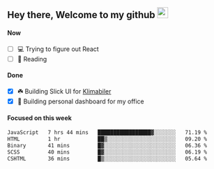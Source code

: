 ## Hey there, Welcome to my github <img src="https://media.giphy.com/media/hvRJCLFzcasrR4ia7z/giphy.gif" width="25px">

#### Now
- [ ] 💻 Trying to figure out React
- [ ] 📕 Reading

#### Done
- [x] ☘️ Building Slick UI for [Klimabiler](https://klimabiler.dk)
- [x] 🚀 Building personal dashboard for my office
 
 #### Focused on this week
<!--START_SECTION:waka-->

```txt
JavaScript   7 hrs 44 mins   █████████████████▓░░░░░░░   71.19 %
HTML         1 hr            ██▒░░░░░░░░░░░░░░░░░░░░░░   09.20 %
Binary       41 mins         █▓░░░░░░░░░░░░░░░░░░░░░░░   06.36 %
SCSS         40 mins         █▓░░░░░░░░░░░░░░░░░░░░░░░   06.19 %
CSHTML       36 mins         █▒░░░░░░░░░░░░░░░░░░░░░░░   05.64 %
```

<!--END_SECTION:waka-->

